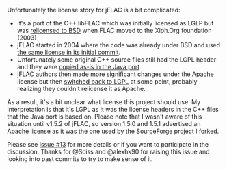 Unfortunately the license story for jFLAC is a bit complicated:

* It's a port of the C++ libFLAC which was initially licensed as LGLP but was
  [relicensed to BSD](https://git.xiph.org/?p=flac.git;a=commitdiff;h=afd8107872c6a877b66957ee192b43530782c6ec)
  when FLAC moved to the Xiph.Org foundation (2003)
* jFLAC started in 2004 where the code was already under BSD and used [the same
  license in its initial commit](https://sourceforge.net/p/jflac/code/ci/1becc7dad6dde3c5a4654956bd983bfb5d3f81e4/tree/LICENSE.txt).
* Unfortunately some original C++ source files still had the LGPL header and
  they were [copied as-is in the Java port](https://sourceforge.net/p/jflac/code/ci/9692a106ee944594774de52ddebec0488f96fc7f/tree/src/java/org/kc7bfi/jflac/StreamDecoder.java)
* jFLAC authors then made more significant changes under the Apache license but then [switched back to LGPL](https://sourceforge.net/p/jflac/code/ci/37604225c116531797efd8e32497e829e9ae73eb/) at some point, probably realizing they couldn't relicense it as Apache.

As a result, it's a bit unclear what license this project should use. My interpretation is that it's LGPL as it was the license headers in the C++ files that the Java port is based on. Please note that I wasn't aware of this situation until v1.5.2 of jFLAC, so version 1.5.0 and 1.5.1 advertised an Apache license as it was the one used by the SourceForge project I forked.

Please see [issue #13](https://github.com/nguillaumin/jflac/issues/13) for more details or if you want to participate in the discussion. Thanks for @Sciss and @alexhk90 for raising this issue and looking into past commits to try to make sense of it.
